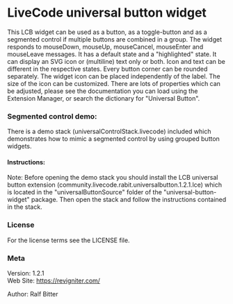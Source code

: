 
# LiveCode universal button widget

This LCB widget can be used as a button, as a toggle-button
and as a segmented control if multiple buttons are combined
in a group.
The widget responds to mouseDown, mouseUp, mouseCancel,
mouseEnter and mouseLeave messages. It has a default state
and a "highlighted" state. It can display an SVG icon or
(multiline) text only or both. Icon and text can be different
in the respective states. Every button corner can be rounded
separately.
The widget icon can be placed independently of the label. The
size of the icon can be customized.
There are lots of properties which can be adjusted, please see
the documentation you can load using the Extension Manager, 
or search the dictionary for "Universal Button".


### Segmented control demo:

There is a demo stack (universalControlStack.livecode)
included which demonstrates how to mimic a segmented
control by using grouped button widgets.

#### Instructions:

Note: Before opening the demo stack you should install
the LCB universal button extension
(community.livecode.rabit.universalbutton.1.2.1.lce)
which is located in the "universalButtonSource" folder
of the "universal-button-widget" package.
Then open the stack and follow the instructions contained
in the stack.


### License

For the license terms see the LICENSE file.

### Meta

Version: 1.2.1  
Web Site: <https://revigniter.com/>

Author:  Ralf Bitter

